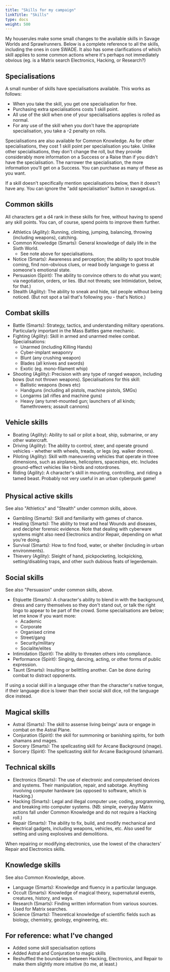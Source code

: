 ```yaml
---
title: "Skills for my campaign"
linkTitle: "Skills"
type: docs
weight: 500
---
```


My houserules make some small changes to the available skills in Savage Worlds and Sprawlrunners. Below is a complete reference to all the skills, including the ones in core SWADE. It also has some clarifications of which skill applies to some common actions where it's perhaps not immediately obvious (eg. is a Matrix search Electronics, Hacking, or Research?)

## Specialisations 

A small number of skills have specialisations available. This works as follows:

* When you take the skill, you get one specialisation for free.
* Purchasing extra specialisations costs 1 skill point.
* All use of the skill when one of your specialisations applies is rolled as normal.
* For any use of the skill when you don't have the appropriate specialisation, you take a -2 penalty on rolls.

Specialisations are also available for Common Knowledge. As for other specialisations, they cost 1 skill point per specialisation you take. Unlike other specialisations, they don't change the roll, but they provide considerably more information on a Success or a Raise than if you didn't have the specialisation. The narrower the specialisation, the more information you'll get on a Success. You can purchase as many of these as you want.

If a skill doesn't specifically mention specialisations below, then it doesn't  have any. You can ignore the "add specialisation" button in savaged.us.

## Common skills

All characters get a d4 rank in these skills for free, without having to spend any skill points. You can, of course, spend points to improve them further.

* Athletics (Agility): Running, climbing, jumping, balancing, throwing (including weapons), catching.
* Common Knowledge (Smarts): General knowledge of daily life in the Sixth World.
  * See note above for specialisations.
* Notice (Smarts): Awareness and perception; the ability to spot trouble coming, find non-obvious clues, or read body language to guess at someone's emotional state.
* Persuasion (Spirit): The ability to convince others to do what you want; via negotiation, orders, or lies. (But not threats; see Intimidation, below, for that.)
* Stealth (Agility): The ability to sneak and hide, tail people without being noticed. (But not spot a tail that's following you - that's Notice.)

## Combat skills

* Battle (Smarts): Strategy, tactics, and understanding military operations. Particularly important in the Mass Battles game mechanic.
* Fighting (Agility): Skill in armed and unarmed melee combat. Specialisations:
	* Unarmed (including Killing Hands)
	* Cyber-implant weaponry
	* Blunt (any crushing weapon)
	* Blades (all knives and swords)
	* Exotic (eg. mono-filament whip)
* Shooting (Agility): Precision with any type of ranged weapon, including bows (but not thrown weapons). Specialisations for this skill: 
  * Ballistic weapons (bows etc)
  * Handguns (including all pistols, machine pistols, SMGs)
  * Longarms (all rifles and machine guns)
  * Heavy (any turret-mounted gun; launchers of all kinds; flamethrowers; assault cannons)

## Vehicle skills

* Boating (Agility): Ability to sail or pilot a boat, ship, submarine, or any other watercraft.
* Driving (Agility): The ability to control, steer, and operate ground vehicles - whether with wheels, treads, or legs (eg. walker drones).
* Piloting (Agility): Skill with maneuvering vehicles that operate in three dimensions, such as airplanes, helicopters, spaceships, etc. Includes ground-effect vehicles like t-birds and rotordrones.
* Riding (Agility): A character's skill in mounting, controlling, and riding a tamed beast. Probably not very useful in an urban cyberpunk game! 

## Physical active skills

See also "Athletics" and "Stealth" under common skills, above.

* Gambling (Smarts): Skill and familiarity with games of chance. 
* Healing (Smarts): The ability to treat and heal Wounds and diseases, and decipher forensic evidence. Note that dealing with cyberware systems might also need Electronics and/or Repair, depending on what you're doing.
* Survival (Smarts): How to find food, water, or shelter (including in urban environments).
* Thievery (Agility): Sleight of hand, pickpocketing, lockpicking, setting/disabling traps, and other such dubious feats of legerdemain.


## Social skills

See also "Persuasion" under common skills, above.

*  Etqiuette (Smarts): A character's ability to blend in with the background, dress and carry themselves so they don't stand out, or talk the right lingo to appear to be part of the crowd. Some specialisations are below; let me know if you want more:
	 * Academic
	 * Corporate
   * Organised crime
   * Street/gang
   * Security/military  
   * Socialite/elites
*  Intimidation (Spirit): The ability to threaten others into compliance. 
*  Performance (Spirit): Singing, dancing, acting, or other forms of public expression.
*  Taunt (Smarts): Insulting or belittling another. Can be done during combat to distract opponents.

If using a social skill in a language other than the character's native tongue, if their language dice is lower than their social skill dice, roll the language dice instead.

## Magical skills

* Astral (Smarts): The skill to assense living beings' aura or engage in combat on the Astral Plane.
* Conjuration (Spirit): the skill for summoning or banishing spirits, for both shamans and mages.
* Sorcery (Smarts): The spellcasting skill for Arcane Background (mage).
* Sorcery (Spirit): The spellcasting skill for Arcane Background (shaman).

## Technical skills

*  Electronics (Smarts): The use of electronic and computerised devices and systems. Their manipulation, repair, and sabotage. Anything involving computer hardware (as opposed to software, which is Hacking.) 
*  Hacking (Smarts): Legal and illegal computer use; coding, programming, and breaking into computer systems. (NB: simple, everyday Matrix actions fall under Common Knowledge and do not require a Hacking roll.)
*  Repair (Smarts): The ability to fix, build, and modify mechanical and electrical gadgets, including weapons, vehicles, etc. Also used for setting and using explosives and demolitions.

When repairing or modifying electronics, use the lowest of the characters' Repair and Electronics skills.

## Knowledge skills

See also Common Knowledge, above.

*  Language (Smarts): Knowledge and fluency in a particular language. 
*  Occult (Smarts): Knowledge of magical theory, supernatural events, creatures, history, and ways.
*  Research (Smarts): Finding written information from various sources. Used for Matrix searches.
*  Science (Smarts): Theoretical knowledge of scientific fields such as biology, chemistry, geology, engineering, etc.

## For reference: what I've changed

* Added some skill specialisation options
* Added Astral and Conjuration to magic skills
* Reshuffled the boundaries between Hacking, Electronics, and Repair to make them slightly more intuitive (to me, at least.)
